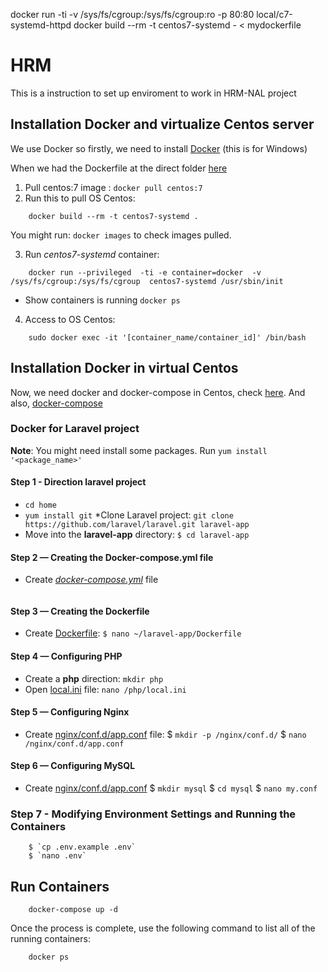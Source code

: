 docker run -ti -v /sys/fs/cgroup:/sys/fs/cgroup:ro -p 80:80 local/c7-systemd-httpd
docker build --rm -t centos7-systemd - < mydockerfile

# HRM 

This is a instruction to set up enviroment to work in HRM-NAL project

## Installation Docker and virtualize Centos server 

We use Docker so firstly, we need to install [Docker](https://docs.docker.com/docker-for-windows/install/) (this is for Windows)

When we had the Dockerfile at the direct folder [here](https://github.com/thimcusu/docker-hrm)
1. Pull centos:7 image : `docker pull centos:7`
2. Run this to pull OS Centos: 
```
	docker build --rm -t centos7-systemd .
```
  You might run: ` docker images ` to check images pulled.
 
3. Run *centos7-systemd* container:
 
```
	docker run --privileged  -ti -e container=docker  -v /sys/fs/cgroup:/sys/fs/cgroup  centos7-systemd /usr/sbin/init
```
  - Show containers is running `docker ps`
4. Access to OS Centos:
```
	sudo docker exec -it '[container_name/container_id]' /bin/bash
```
## Installation Docker in virtual Centos
Now, we need docker and docker-compose in Centos, check [here](https://www.digitalocean.com/community/tutorials/how-to-install-and-use-docker-on-centos-7). And also, [docker-compose](https://www.digitalocean.com/community/tutorials/how-to-install-and-use-docker-compose-on-centos-7)

### Docker for Laravel project
 **Note**: You might need install some packages. Run `yum install '<package_name>'` 
#### Step 1 - Direction laravel project 
 * `cd home` 
 * `yum install git` 
 *Clone Laravel project:
`git clone https://github.com/laravel/laravel.git laravel-app` 
 * Move into the **laravel-app** directory:
      `$ cd laravel-app`
#### Step 2 — Creating the Docker-compose.yml file
 * Create [*docker-compose.yml*](https://github.com/thimcusu/docker-hrm/blob/main/docker-compose.yml) file
```nano docker-compose.yml
```
#### Step 3 — Creating the Dockerfile
  * Create [Dockerfile](https://github.com/thimcusu/docker-hrm/blob/main/php/Dockerfile): 
     `$ nano ~/laravel-app/Dockerfile`
#### Step 4 — Configuring PHP
  * Create a **php** direction: `mkdir php`
  * Open [local.ini](https://github.com/thimcusu/docker-hrm/blob/main/php/local.ini) file: `nano /php/local.ini`
#### Step 5 — Configuring Nginx
  * Create [nginx/conf.d/app.conf](https://github.com/thimcusu/docker-hrm/blob/main/nginx/app.conf) file: 
        $ `mkdir -p /nginx/conf.d/`
        $ `nano /nginx/conf.d/app.conf`
#### Step 6 — Configuring MySQL
  * Create [nginx/conf.d/app.conf](https://github.com/thimcusu/docker-hrm/blob/main/mysql/my.cnf)
        $ `mkdir mysql` 
        $ `cd mysql`
        $ `nano my.conf`
### Step 7 - Modifying Environment Settings and Running the Containers
        $ `cp .env.example .env`
        $ `nano .env`
## Run Containers
```
    docker-compose up -d 
```
Once the process is complete, use the following command to list all of the running containers:
``` 
    docker ps
```


